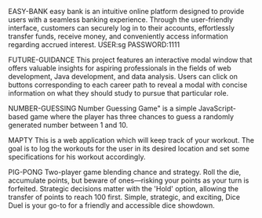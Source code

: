 EASY-BANK 
easy bank is an intuitive online platform designed to provide users with a seamless banking experience. 
Through the user-friendly interface, customers can securely log in to their accounts, effortlessly transfer funds, 
receive money, and conveniently access information regarding accrued interest. 
USER:sg PASSWORD:1111

FUTURE-GUIDANCE
This project features an interactive modal window that offers valuable insights for aspiring professionals in
the fields of web development, Java development, and data analysis. Users can click on buttons corresponding 
to each career path to reveal a modal with concise information on what they should study to pursue that particular role.

NUMBER-GUESSING
Number Guessing Game" is a simple JavaScript-based game where the player has 
three chances to guess a randomly generated number between 1 and 10.

MAPTY
This is a web application which will keep track of your workout. 
The goal is to log the workouts for the user in its desired location and set
some specifications for his workout accordingly.

PIG-PONG
Two-player game blending chance and strategy. Roll the die, accumulate points, but beware of ones—risking your points as
your turn is forfeited. Strategic decisions matter with the 'Hold' option, allowing the transfer of points to reach 100 first.
Simple, strategic, and exciting, Dice Duel is your go-to for a friendly and accessible dice showdown.
